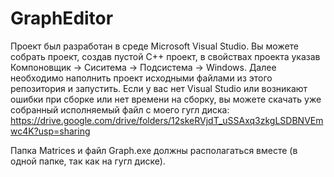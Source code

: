 # GraphEditor

Проект был разработан в среде Microsoft Visual Studio. Вы можете собрать проект, создав пустой С++ проект, в свойствах проекта указав Компоновщик -> Сиситема -> Подсистема -> Windows. Далее необходимо наполнить проект исходными файлами из этого репозитория и запустить. Если у вас нет Visual Studio или возникают ошибки при сборке или нет времени на сборку, вы можете скачать уже собранный исполняемый файл с моего гугл диска: https://drive.google.com/drive/folders/12skeRVjdT_uSSAxq3zkgLSDBNVEmwc4K?usp=sharing

Папка Matrices и файл Graph.exe должны располагаться вместе (в одной папке, так как на гугл диске).
